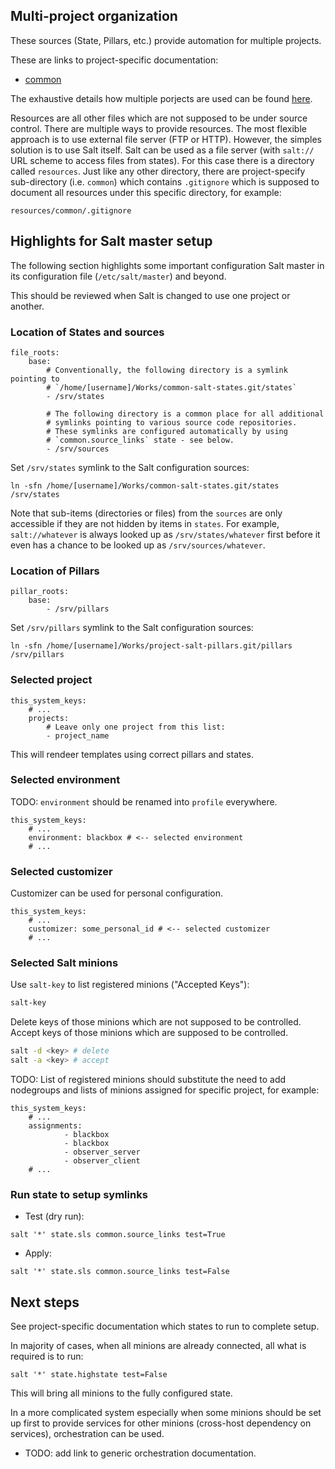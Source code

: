
## Multi-project organization

These sources (State, Pillars, etc.) provide automation for multiple projects.

These are links to project-specific documentation:
* [common](projects/common/main.md)

The exhaustive details how multiple porjects are used can be found
[here](approach_for_multiple_projects.md).

Resources are all other files which are not supposed to be under source
control. There are multiple ways to provide resources. The most flexible
approach is to use external file server (FTP or HTTP).
However, the simples solution is to use Salt itself. Salt can be used as
a file server (with `salt://` URL scheme to access files from states).
For this case there is a directory called `resources`. Just like any other
directory, there are project-specify sub-directory (i.e. `common`) which
contains `.gitignore` which is supposed to document all resources under
this specific directory, for example:
```
resources/common/.gitignore
```

## Highlights for Salt master setup

The following section highlights some important configuration Salt master
in its configuration file (`/etc/salt/master`) and beyond.

This should be reviewed when Salt is changed to use one project or another.

### Location of States and sources

```
file_roots:
    base:
        # Conventionally, the following directory is a symlink pointing to
        # `/home/[username]/Works/common-salt-states.git/states`
        - /srv/states 

        # The following directory is a common place for all additional
        # symlinks pointing to various source code repositories.
        # These symlinks are configured automatically by using
        # `common.source_links` state - see below.
        - /srv/sources
```
Set `/srv/states` symlink to the Salt configuration sources:
```
ln -sfn /home/[username]/Works/common-salt-states.git/states /srv/states
```

Note that sub-items (directories or files) from the `sources` are only
accessible if they are not hidden by items in `states`.
For example, `salt://whatever` is always looked up as `/srv/states/whatever`
first before it even has a chance to be looked up as `/srv/sources/whatever`.

### Location of Pillars

```
pillar_roots:
    base:
        - /srv/pillars
```
Set `/srv/pillars` symlink to the Salt configuration sources:
```
ln -sfn /home/[username]/Works/project-salt-pillars.git/pillars /srv/pillars
```

### Selected project

```
this_system_keys:
    # ...
    projects:
        # Leave only one project from this list:
        - project_name
```

This will rendeer templates using correct pillars and states.

### Selected environment

TODO: `environment` should be renamed into `profile` everywhere.

```
this_system_keys:
    # ...
    environment: blackbox # <-- selected environment
    # ...
```

### Selected customizer

Customizer can be used for personal configuration.
```
this_system_keys:
    # ...
    customizer: some_personal_id # <-- selected customizer
    # ...
```

### Selected Salt minions

Use `salt-key` to list registered minions ("Accepted Keys"):

```sh
salt-key
```

Delete keys of those minions which are not supposed to be controlled.
Accept keys of those minions which are     supposed to be controlled.

```sh
salt -d <key> # delete
salt -a <key> # accept
```

TODO: List of registered minions should substitute the need to add
nodegroups and lists of minions assigned for specific project, for
example:

```
this_system_keys:
    # ...
    assignments:
            - blackbox
            - blackbox
            - observer_server
            - observer_client
    # ...
```

### Run state to setup symlinks

* Test (dry run):
```
salt '*' state.sls common.source_links test=True
```
* Apply:
```
salt '*' state.sls common.source_links test=False
```

## Next steps

See project-specific documentation which states to run to complete setup.

In majority of cases, when all minions are already connected,
all what is required is to run:
```
salt '*' state.highstate test=False
```
This will bring all minions to the fully configured state.

In a more complicated system especially when some minions should be
set up first to provide services for other minions (cross-host dependency
on services), orchestration can be used.
* TODO: add link to generic orchestration documentation.



